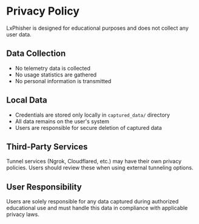 # Privacy Policy

LxPhisher is designed for educational purposes and does not collect any user data.

## Data Collection
- No telemetry data is collected
- No usage statistics are gathered
- No personal information is transmitted

## Local Data
- Credentials are stored only locally in `captured_data/` directory
- All data remains on the user's system
- Users are responsible for secure deletion of captured data

## Third-Party Services
Tunnel services (Ngrok, Cloudflared, etc.) may have their own privacy policies. Users should review these when using external tunneling options.

## User Responsibility
Users are solely responsible for any data captured during authorized educational use and must handle this data in compliance with applicable privacy laws.